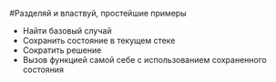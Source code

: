 #Разделяй и властвуй, простейшие примеры
- Найти базовый случай
- Сохранить состояние в текущем стеке
- Сократить решение
- Вызов функцией самой себе с использованием сохраненного состояния